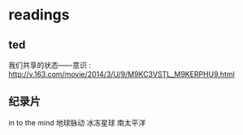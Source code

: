 readings
========


## ted

我们共享的状态——意识 : http://v.163.com/movie/2014/3/U/9/M9KC3VSTL_M9KERPHU9.html  

## 纪录片

in to the mind
地球脉动
冰冻星球
南太平洋